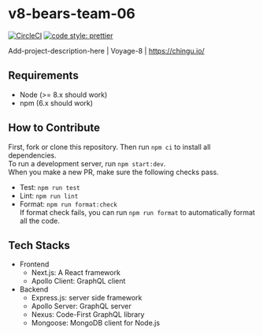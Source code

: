 # v8-bears-team-06

[![CircleCI](https://circleci.com/gh/chingu-voyages/v8-bears-team-06.svg?style=svg)](https://circleci.com/gh/chingu-voyages/v8-bears-team-06)
[![code style: prettier](https://img.shields.io/badge/code_style-prettier-ff69b4.svg?style=flat-square)](https://github.com/prettier/prettier)

Add-project-description-here | Voyage-8 | https://chingu.io/


## Requirements

- Node (>= 8.x should work)
- npm (6.x should work)

## How to Contribute

First, fork or clone this repository. Then run `npm ci` to install all dependencies.  
To run a development server, run `npm start:dev`.  
When you make a new PR, make sure the following checks pass.  

- Test: `npm run test`
- Lint: `npm run lint`
- Format: `npm run format:check`  
  If format check fails, you can run `npm run format` to automatically format all the code.

## Tech Stacks

- Frontend
  - Next.js: A React framework
  - Apollo Client: GraphQL client
- Backend
  - Express.js: server side framework
  - Apollo Server: GraphQL server
  - Nexus: Code-First GraphQL library
  - Mongoose: MongoDB client for Node.js
